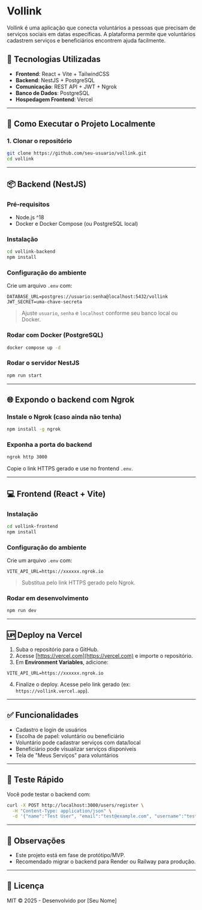 # Vollink

Vollink é uma aplicação que conecta voluntários a pessoas que precisam de serviços sociais em datas específicas. A plataforma permite que voluntários cadastrem serviços e beneficiários encontrem ajuda facilmente.

## 🧩 Tecnologias Utilizadas

- **Frontend**: React + Vite + TailwindCSS
- **Backend**: NestJS + PostgreSQL
- **Comunicação**: REST API + JWT + Ngrok
- **Banco de Dados**: PostgreSQL
- **Hospedagem Frontend**: Vercel

---

## 🚀 Como Executar o Projeto Localmente

### 1. Clonar o repositório

```bash
git clone https://github.com/seu-usuario/vollink.git
cd vollink
```

---

## 📦 Backend (NestJS)

### Pré-requisitos

- Node.js ^18
- Docker e Docker Compose (ou PostgreSQL local)

### Instalação

```bash
cd vollink-backend
npm install
```

### Configuração do ambiente

Crie um arquivo `.env` com:

```env
DATABASE_URL=postgres://usuario:senha@localhost:5432/vollink
JWT_SECRET=uma-chave-secreta
```

> Ajuste `usuario`, `senha` e `localhost` conforme seu banco local ou Docker.

### Rodar com Docker (PostgreSQL)

```bash
docker compose up -d
```

### Rodar o servidor NestJS

```bash
npm run start
```

---

## 🌐 Expondo o backend com Ngrok

### Instale o Ngrok (caso ainda não tenha)

```bash
npm install -g ngrok
```

### Exponha a porta do backend

```bash
ngrok http 3000
```

Copie o link HTTPS gerado e use no frontend `.env`.

---

## 💻 Frontend (React + Vite)

### Instalação

```bash
cd vollink-frontend
npm install
```

### Configuração do ambiente

Crie um arquivo `.env` com:

```env
VITE_API_URL=https://xxxxxx.ngrok.io
```

> Substitua pelo link HTTPS gerado pelo Ngrok.

### Rodar em desenvolvimento

```bash
npm run dev
```

---

## 🆙 Deploy na Vercel

1. Suba o repositório para o GitHub.
2. Acesse [https://vercel.com](https://vercel.com) e importe o repositório.
3. Em **Environment Variables**, adicione:

```env
VITE_API_URL=https://xxxxxx.ngrok.io
```

4. Finalize o deploy. Acesse pelo link gerado (ex: `https://vollink.vercel.app`).

---

## ✅ Funcionalidades

- Cadastro e login de usuários
- Escolha de papel: voluntário ou beneficiário
- Voluntário pode cadastrar serviços com data/local
- Beneficiário pode visualizar serviços disponíveis
- Tela de "Meus Serviços" para voluntários

---

## 🧪 Teste Rápido

Você pode testar o backend com:

```bash
curl -X POST http://localhost:3000/users/register \
  -H "Content-Type: application/json" \
  -d '{"name":"Test User", "email":"test@example.com", "username":"testuser", "password":"123456"}'
```

---

## 📌 Observações

- Este projeto está em fase de protótipo/MVP.
- Recomendado migrar o backend para Render ou Railway para produção.

---

## 📄 Licença

MIT © 2025 - Desenvolvido por [Seu Nome]